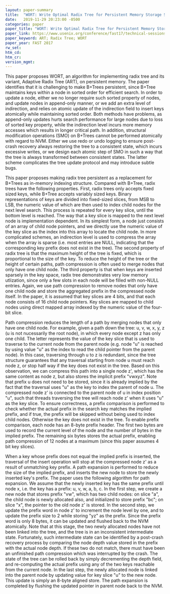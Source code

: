```yaml
---
layout: paper-summary
title:  "WORT: Write Optimal Radix Tree for Persistent Memory Storage Systems"
date:   2019-11-29 20:23:00 -0500
categories: paper
paper_title: "WORT: Write Optimal Radix Tree for Persistent Memory Storage Systems"
paper_link: https://www.usenix.org/conference/fast17/technical-sessions/presentation/lee-se-kwon
paper_keyword: ART; Radix Tree; WORT
paper_year: FAST 2017
rw_set:
htm_cd:
htm_cr:
version_mgmt:
---
```


This paper proposes WORT, an algorithm for implementing radix tree and its variant, Adaptive Radix Tree (ART), on 
persistent memory. The paper identifies that it is challenging to make B+Trees persistent, since B+Tree maintains
keys within a node in sorted order for efficient search. In order to update a node, either we no longer require such
sorted property of nodes, and update nodes in append-only manner, or we add an extra level of indirection, and relies on 
atomic update of the indirection field to insert keys atomically while maintaining sorted order. Both methods have problems,
as append-only updates hurts search performance for large nodes due to loss of sorted key property, while the indirection
level incurs more memory accesses which results in longer critical path. In addition, structural modification operations 
(SMO) on B+Trees cannot be performed atomically with regard to NVM. Either we use redo or undo logging to ensure post-crash
recovery always restoring the tree to a consistent state, which incurs excessive writes, or we design each atomic step of
SMO in such a way that the tree is always transformed between consistent states. The latter scheme complicates the tree
update protocol and may introduce subtle bugs. 

This paper proposes making radix tree persistent as a replacement for B+Trees as in-memory indexing structure. Compared
with B+Tree, radix trees have the following properties. First, radix trees only accepts fixed sized keys, while B+Tree 
accepts variably sized keys. Binary representations of keys are divided into fixed-sized slices, from MSB to LSB, the 
numeric value of which are then used to index child nodes for the next level search. This process is repeated for every
key slice, until the bottom level is reached. The way that a key slice is mapped to the next level node is implementation
dependent. In its simplest form, a node just consists of an array of child node pointers, and we directly use the numeric
value of the key slice as the index into this array to locate the child node. In more complicated schemes, an indirection
level is used to compress the array when the array is sparse (i.e. most entries are NULL, indicating that the corresponding
key prefix does not exist in the tree). The second property of radix tree is that the maximum height of the tree is fixed,
which is proportional to the size of the key. To reduce the height of the tree or the height of certain paths, path compression
is often used to merge nodes that only have one child node. The third property is that when keys are inserted sparsely
in the key space, radix tree demonstrates very low memory utlization, since only a few slots in each node will be filled
with non-NULL entries. Again, we use path compression to remove nodes that only have one child node and store the aggregated
prefix in the compressed node itself. In the paper, it is assumed that key slices are 4 bits, and that each node consists
of 16 child node pointers. Key slices are mapped to child nodes using direct mapped array indexed by the numeric value of 
the four-bit slice. 

Path compression reduces the length of a path by merging nodes that only have one child node. For example, given a path
down the tree: u, v, w, x, y, z (u is not nucessarily the root node), in which every node except z has only one child.
The letter represents the value of the key slice that is used to traverse to the current node from the parent node
(e.g. node "u" is reached by using value "u" as the index to read the child pointer from the parent node). In this case,
traversing through u to z is redundant, since the tree structure guarantees that any traversal starting from node u
must reach node z, or stop half way if the key does not exist in the tree. Based on this observation, we can compress
this path into a single node z', which has the same content as node z, but also stores the implicit prefix "vwxyz".
Note that prefix u does not need to be stored, since it is already implied by the fact that the traversal uses "u"
as the key to index the parent of node u. The compressed node z' is connected to the parent node of u in index position 
"u", such that threads traversing the tree will reach node z' when it uses "u" as the key slice. To ensure correctness, 
a prefix comparison is performed to check whether the actual prefix in the search key matches the implied prefix, and 
if true, the prefix will be skipped without being used to index child nodes. Otherwise the key does not exist in the tree. 
To enable prefix comparison, each node has an 8-byte prefix header. The first two bytes are used to record the current 
level of the node and the number of bytes in the implied prefix. The remaining six bytes stores the actual prefix, enabling 
path compression of 12 nodes at a maximum (since this paper assumes 4 bit key slices). 

When a key whose prefix does not equal the implied prefix is inserted, the traversal of the insert operation will stop at 
the compressed node z' as a result of unmatching key prefix. A path expansion is performed to reduce the size of the implied 
prefix, and inserts the new node to store the newly inserted key's prefix. The paper uses the following algorithm for path 
expansion. We assume that the newly inserted key has the same prefix until node x, i.e. the key has a prefix: u, v, w, a, b, c.
In the first step, we create a new node that stores prefix "vw", which has two child nodes: on slice "a", the child node 
is newly allocated also, and initialized to store prefix "bc"; on slice "x", the pointer to the old node z' is stored.
In the second step, we update the prefix word in node z' to increment the node level by one, and to update the prefix size 
to 2 while storing "yz" as the prefix. Since the prefix word is only 8 bytes, it can be updated and flushed back to 
the NVM atomically. Note that at this stage, the two newly allocated nodes have not been linked into the tree, and the 
tree is in an inconsistent intermediate state. Fortunately, such intermediate state can be identified by a post-crash
recovery process by comparing the node depth value stored in the prefix with the actual node depth. If these two do not 
match, there must have been an unfinished path compression which was interrupted by the crash. The state of the tree
can be rolled back by simply decrementing the depth field, and re-computing the actual prefix using any of the two keys 
reachable from the current node. In the last step, the newly allocated node is linked into the parent node by updating
value for key slice "u" to the new node. This update is simply an 8-byte aligned store. The path expansion is completed
by flushing the updated pointer in parent node back to the NVM.

